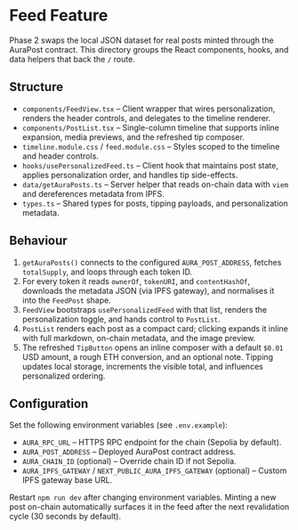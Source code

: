 # Feed Feature

Phase 2 swaps the local JSON dataset for real posts minted through the AuraPost contract. This directory groups the React components, hooks, and data helpers that back the `/` route.

## Structure

- `components/FeedView.tsx` – Client wrapper that wires personalization, renders the header controls, and delegates to the timeline renderer.
- `components/PostList.tsx` – Single-column timeline that supports inline expansion, media previews, and the refreshed tip composer.
- `timeline.module.css` / `feed.module.css` – Styles scoped to the timeline and header controls.
- `hooks/usePersonalizedFeed.ts` – Client hook that maintains post state, applies personalization order, and handles tip side-effects.
- `data/getAuraPosts.ts` – Server helper that reads on-chain data with `viem` and dereferences metadata from IPFS.
- `types.ts` – Shared types for posts, tipping payloads, and personalization metadata.

## Behaviour

1. `getAuraPosts()` connects to the configured `AURA_POST_ADDRESS`, fetches `totalSupply`, and loops through each token ID.
2. For every token it reads `ownerOf`, `tokenURI`, and `contentHashOf`, downloads the metadata JSON (via IPFS gateway), and normalises it into the `FeedPost` shape.
3. `FeedView` bootstraps `usePersonalizedFeed` with that list, renders the personalization toggle, and hands control to `PostList`.
4. `PostList` renders each post as a compact card; clicking expands it inline with full markdown, on-chain metadata, and the image preview.
5. The refreshed `TipButton` opens an inline composer with a default `$0.01` USD amount, a rough ETH conversion, and an optional note. Tipping updates local storage, increments the visible total, and influences personalized ordering.

## Configuration

Set the following environment variables (see `.env.example`):

- `AURA_RPC_URL` – HTTPS RPC endpoint for the chain (Sepolia by default).
- `AURA_POST_ADDRESS` – Deployed AuraPost contract address.
- `AURA_CHAIN_ID` (optional) – Override chain ID if not Sepolia.
- `AURA_IPFS_GATEWAY` / `NEXT_PUBLIC_AURA_IPFS_GATEWAY` (optional) – Custom IPFS gateway base URL.

Restart `npm run dev` after changing environment variables. Minting a new post on-chain automatically surfaces it in the feed after the next revalidation cycle (30 seconds by default).
